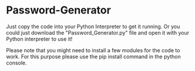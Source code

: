 # Password-Generator
Just copy the code into your Python Interpreter to get it running. Or you could just download the "Password_Generator.py" file and open it with your Python interpreter to use it!

Please note that you might need to install a few modules for the code to work. For this purpose please use the pip install command in the python console.
